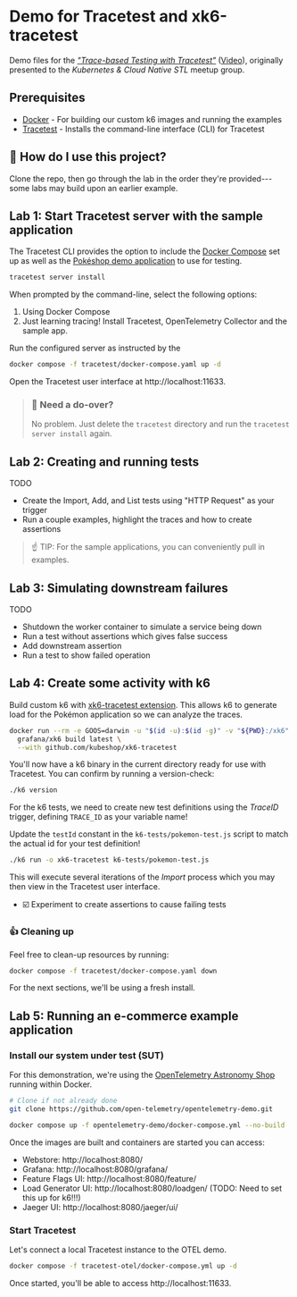 # Demo for Tracetest and xk6-tracetest
Demo files for the [_"Trace-based Testing with Tracetest"_](https://www.meetup.com/Kubernetes-Cloud-Native-STL/events/292026311/) ([Video](https://www.youtube.com/watch?v=EU-M75ZejHY)), originally presented to the _Kubernetes & Cloud Native STL_ meetup group.

## Prerequisites
* [Docker](https://docs.docker.com/get-docker/) - For building our custom k6 images and running the examples
* [Tracetest](https://tracetest.io/download) - Installs the command-line interface (CLI) for Tracetest

## :raising_hand: How do I use this project?
Clone the repo, then go through the lab in the order they're provided---some labs may build upon an earlier example.


## Lab 1: Start Tracetest server with the sample application 
The Tracetest CLI provides the option to include the [Docker Compose](https://docs.docker.com/compose/) set up as well as the [Pokéshop demo application](https://github.com/kubeshop/pokeshop) to use for testing.

```bash
tracetest server install
```

When prompted by the command-line, select the following options:
1. Using Docker Compose
1. Just learning tracing! Install Tracetest, OpenTelemetry Collector and the sample app.

Run the configured server as instructed by the 
```bash
docker compose -f tracetest/docker-compose.yaml up -d
```

Open the Tracetest user interface at http://localhost:11633.

> ### :facepalm: Need a do-over?
> No problem. Just delete the `tracetest` directory and run the `tracetest server install` again.

## Lab 2: Creating and running tests
TODO 

- Create the Import, Add, and List tests using "HTTP Request" as your trigger
- Run a couple examples, highlight the traces and how to create assertions

> :point_up: TIP: For the sample applications, you can conveniently pull in examples.

## Lab 3: Simulating downstream failures
TODO 
- Shutdown the worker container to simulate a service being down 
- Run a test without assertions which gives false success
- Add downstream assertion
- Run a test to show failed operation

## Lab 4: Create some activity with k6 
Build custom k6 with [xk6-tracetest extension](https://docs.tracetest.io/tools-and-integrations/k6/#creating-your-tracetest-test). This allows k6 to generate load for the Pokémon application so we can analyze the traces.

```bash
docker run --rm -e GOOS=darwin -u "$(id -u):$(id -g)" -v "${PWD}:/xk6" \
  grafana/xk6 build latest \
  --with github.com/kubeshop/xk6-tracetest
```

You'll now have a k6 binary in the current directory ready for use with Tracetest. You can confirm by running a version-check:

```bash
./k6 version
```

For the k6 tests, we need to create new test definitions using the _TraceID_ trigger, defining `TRACE_ID` as your variable name!

Update the `testId` constant in the `k6-tests/pokemon-test.js` script to match the actual id for your test definition!

```bash
./k6 run -o xk6-tracetest k6-tests/pokemon-test.js
```

This will execute several iterations of the _Import_ process which you may then view in the Tracetest user interface.

- :ballot_box_with_check: Experiment to create assertions to cause failing tests


### :thumbsup: Cleaning up
Feel free to clean-up resources by running:
```bash
docker compose -f tracetest/docker-compose.yaml down
```
For the next sections, we'll be using a fresh install.


## Lab 5: Running an e-commerce example application

### Install our system under test (SUT)
For this demonstration, we're using the [OpenTelemetry Astronomy Shop](https://github.com/open-telemetry/opentelemetry-demo) running within Docker.


```bash
# Clone if not already done
git clone https://github.com/open-telemetry/opentelemetry-demo.git
```

```bash
docker compose up -f opentelemetry-demo/docker-compose.yml --no-build
```

Once the images are built and containers are started you can access:

- Webstore: http://localhost:8080/
- Grafana: http://localhost:8080/grafana/
- Feature Flags UI: http://localhost:8080/feature/
- Load Generator UI: http://localhost:8080/loadgen/ (TODO: Need to set this up for k6!!!)
- Jaeger UI: http://localhost:8080/jaeger/ui/

### Start Tracetest
Let's connect a local Tracetest instance to the OTEL demo.

```bash
docker compose -f tracetest-otel/docker-compose.yml up -d
```

Once started, you'll be able to access http://localhost:11633. 
